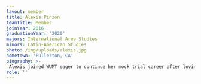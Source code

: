 ```yaml
---
layout: member
title: Alexis Pinzon
teamTitle: Member
joinYear: 2016
graduationYear: '2020'
majors: International Area Studies
minors: Latin-American Studies
photo: /img/uploads/alexis.jpg
hometown: 'Fullerton, CA'
biography: >-
 Alexis joined WUMT eager to continue her mock trial career after loving her two years doing high school mock trial. She wanted to learn how to be more articulate, take on different characters, and go on road trips around the Midwest to better her geography skills. Alexis is a happy-go-lucky kind of gal who has a smile on her face most of the time (excluding midterm/finals season). Outside of WUMT, Alexis spends her time at the gym working (no, not working out) or at the CSC.
role: ''
---
```

